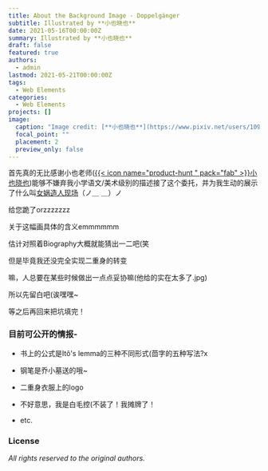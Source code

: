 ```yaml
---
title: About the Background Image - Doppelgänger
subtitle: Illustrated by **小也晓也**
date: 2021-05-16T00:00:00Z
summary: Illustrated by **小也晓也**
draft: false
featured: true
authors:
  - admin
lastmod: 2021-05-21T00:00:00Z
tags:
  - Web Elements
categories:
  - Web Elements
projects: []
image:
  caption: "Image credit: [**小也晓也**](https://www.pixiv.net/users/10919493)"
  focal_point: ""
  placement: 2
  preview_only: false
---
```


首先真的无比感谢小也老师([{{< icon name="product-hunt
" pack="fab" >}}小也晓也](https://www.pixiv.net/users/10919493))能够不嫌弃我小学语文/美术级别的描述接了这个委托，并为我生动的展示了什么叫[女娲造人现场](https://www.bilibili.com/video/BV1D64y1C7Lv)（ノ＿ ＿）ノ

给您跪了orzzzzzzz

关于这幅画具体的含义emmmmmm

估计对照着Biography大概就能猜出一二吧(笑

但是毕竟我还没完全实现二重身的转变

嘛，人总要在某些时候做出一点点妥协嘛(他给的实在太多了.jpg)

所以先留白吧(诶嘿嘿~

等之后再回来把坑填完！

### 目前可公开的情报-

* 书上的公式是Itô's lemma的三种不同形式(茴字的五种写法?x

* 钢笔是乔小墓送的哦~

* 二重身衣服上的logo

* 不好意思，我是白毛控(不装了！我摊牌了！

* etc.



### License

_All rights reserved to the original authors._

